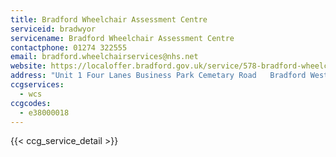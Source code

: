 ```yaml
---
title: Bradford Wheelchair Assessment Centre
serviceid: bradwyor
servicename: Bradford Wheelchair Assessment Centre
contactphone: 01274 322555
email: bradford.wheelchairservices@nhs.net
website: https://localoffer.bradford.gov.uk/service/578-bradford-wheelchair-service
address: "Unit 1 Four Lanes Business Park Cemetary Road   Bradford West Yorkshire BD8 9RY"
ccgservices:
  - wcs
ccgcodes:
  - e38000018
---
```


{{< ccg_service_detail >}}

